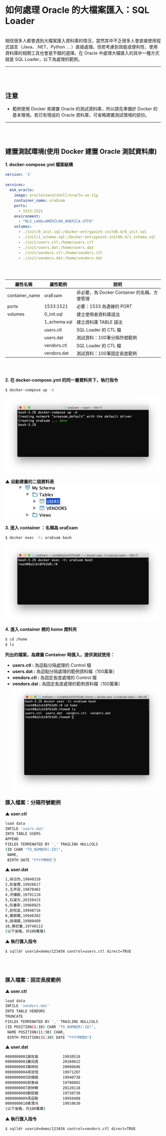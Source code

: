 # 如何處理 Oracle 的大檔案匯入：SQL Loader
<br />
相信很多人都會遇到大檔案匯入資料庫的情況，當然其中不乏很多人會直接使用程式語言（Java、.NET、Python ... ）直接處理。但若考慮到效能或便利性，使用資料庫的相關工具也會是不錯的選擇。在 Oracle 中處理大檔匯入的其中一種方式就是 SQL Loader，以下為處理的範例。

---
<br />
<br />

## 注意

* 範例使用 Docker 來建置 Oracle 的測試資料庫，所以請先準備好 Docker 的基本環境。若已有現成的 Oracle 資料庫，可省略建置測試環境的部份。

---
<br />
<br />

## 建置測試環境(使用 Docker 建置 Oracle 測試資料庫)

**1. docker-compose.yml 檔案結構**
```yml
version: '3'

services: 
  msk_oracle:
    image: oracleinanutshell/oracle-xe-11g
    container_name: oraExam
    ports:
      - 1533:1521
    environment:
      - "NLS_LANG=AMERICAN_AMERICA.UTF8"
    volumes:
      - ./init/0_init.sql:/docker-entrypoint-initdb.d/0_init.sql
      - ./init/1_schema.sql:/docker-entrypoint-initdb.d/1_schema.sql
      - ./init/users.ctl:/home/users.ctl
      - ./init/users.dat:/home/users.dat
      - ./init/vendors.ctl:/home/vendors.ctl
      - ./init/vendors.dat:/home/vendors.dat
    
```
<br />

| 屬性名稱        |屬性範例        | 說明  |
| -------------  | ------------- | ----- |
| container_name | oraExam      | 非必要，為 Docker Container 的名稱，方便管理 |
| ports          | 1533:1521    | 必要：1533 為連線的 PORT |
| volumes      | 0_init.sql | 建立使用者資料庫語法 |
|              | 1_schema.sql | 建立資料庫 TABLE 語法 |
|              | users.ctl  | SQL Loader 的 CTL 檔 |
|              | users.dat  | 測試資料：100筆分隔符號範例 |
|              | vendors.ctl  | SQL Loader 的 CTL 檔 |
|              | vendors.dat  | 測試資料：100筆固定長度範例 |




<br />
<br />


**2. 在 docker-compose.yml 的同一層資料夾下，執行指令**
```sh
$ docker-compose up -d
```
![](img/001.png)  

**▲ 自動建置的二個資料表**
![](img/000.png)

**3. 進入 container ：名稱為 oraExam**
```sh
$ docker exec -ti oraExam bash
```
![](img/002.png)  

**4. 進入 container 裡的 home 資料夾**
```sh
$ cd /home
$ ls
```
**列出的檔案，為建置 Container 時匯入，提供測試使用：**<br />
* **users.ctl :** 為逗點分隔處理的 Control 檔
* **users.dat :** 為逗點分隔處理的範例資料檔（100萬筆）
* **vendors.ctl :** 為固定長度處理的 Control 檔
* **vendors.dat :** 為固定長度處理的範例資料檔（100萬筆）
![](img/003.png)  

### 匯入檔案：分隔符號範例

**▲ user.ctl**
```sh
load data
INFILE 'users.dat'
INTO TABLE USERS
APPEND
FIELDS TERMINATED BY ',' TRAILING NULLCOLS
(ID CHAR "TO_NUMBER(:ID)",
 NAME,
 BIRTH DATE "YYYYMMDD")
```

**▲ user.dat**
```sh
1,徐日伪,19840310
2,彭崔椰,19920617
3,王声苔,19870402
4,洪镰胺,19791110
5,石粱方,20150415
6,阮番犁,19960925
7,莊校盅,19940716
8,蕭颤概,19940302
9,田竭婿,19980409
10,蔡犯奢,19740113
(以下省略，共100萬筆)
```

**▲ 執行匯入指令**
```sh
$ sqlldr userid=demo/123456 control=users.ctl direct=TRUE
```

<br />
<br />

### 匯入檔案：固定長度範例

**▲ user.ctl**
```sh
load data
INFILE 'vendors.dat'
INTO TABLE VENDORS
TRUNCATE
FIELDS TERMINATED BY ',' TRAILING NULLCOLS
(ID POSITION(1:10) CHAR "TO_NUMBER(:ID)",
 NAME POSITION(11:30) CHAR,
 BIRTH POSITION(31:38) DATE "YYYYMMDD")
```

**▲ user.dat**
```sh
0000000001謝玫毫           19930518
0000000002嚴闰虞           20160622
0000000003葉柿钩           20000606
0000000004胡翁惜           19971207
0000000005邵摘娥           19940730
0000000006郭惫峭           19700802
0000000007游钟鞘           20120118
0000000008鄭胶蠕           19730730
0000000009馮迢勒           19950408
0000000010蔣港冯           19910630
(以下省略，共100萬筆)
```

**▲ 執行匯入指令**
```sh
$ sqlldr userid=demo/123456 control=vendors.ctl direct=TRUE
```
